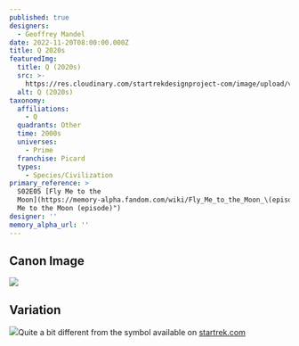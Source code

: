 ```yaml
---
published: true
designers:
  - Geoffrey Mandel
date: 2022-11-20T08:00:00.000Z
title: Q 2020s
featuredImg:
  title: Q (2020s)
  src: >-
    https://res.cloudinary.com/startrekdesignproject-com/image/upload/v1667854846/Q-2020s.png
  alt: Q (2020s)
taxonomy:
  affiliations:
    - Q
  quadrants: Other
  time: 2000s
  universes:
    - Prime
  franchise: Picard
  types:
    - Species/Civilization
primary_reference: >
  S02E05 [Fly Me to the
  Moon](https://memory-alpha.fandom.com/wiki/Fly_Me_to_the_Moon_\(episode\) "Fly
  Me to the Moon (episode)")
designer: ''
memory_alpha_url: ''
---
```


## Canon Image

![](https://res.cloudinary.com/startrekdesignproject-com/image/upload/v1667854846/Q-2020s_PCD-2x5.jpg)

## Variation

![](https://res.cloudinary.com/startrekdesignproject-com/image/upload/v1667854846/Q-2020s_DrawRef.jpg)Quite a bit different from the symbol available on [startrek.com](https://shop.startrek.com/collections/star-trek-picard/products/star-trek-picard-q-die-cut-sticker)
